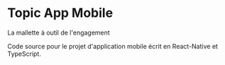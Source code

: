 # Topic App Mobile

La mallette à outil de l'engagement

Code source pour le projet d'application mobile écrit en React-Native et TypeScript.
